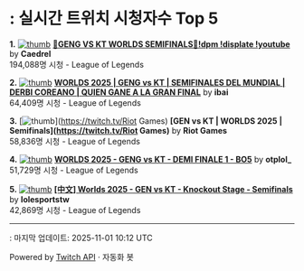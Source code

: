 # : 실시간 트위치 시청자수 Top 5

**1.** [![thumb](https://static-cdn.jtvnw.net/previews-ttv/live_user_caedrel-320x180.jpg)](https://twitch.tv/Caedrel)
**[🔴GENG VS KT WORLDS SEMIFINALS🔴!dpm !displate !youtube](https://twitch.tv/Caedrel)** by **Caedrel**<br>194,088명 시청  - League of Legends

**2.** [![thumb](https://static-cdn.jtvnw.net/previews-ttv/live_user_ibai-320x180.jpg)](https://twitch.tv/ibai)
**[WORLDS 2025 | GENG vs KT | SEMIFINALES DEL MUNDIAL | DERBI COREANO | QUIEN GANE A LA GRAN FINAL](https://twitch.tv/ibai)** by **ibai**<br>64,409명 시청  - League of Legends

**3.** [![thumb](https://static-cdn.jtvnw.net/previews-ttv/live_user_riotgames-320x180.jpg)](https://twitch.tv/Riot Games)
**[GEN vs KT | WORLDS 2025 | Semifinals](https://twitch.tv/Riot Games)** by **Riot Games**<br>58,836명 시청  - League of Legends

**4.** [![thumb](https://static-cdn.jtvnw.net/previews-ttv/live_user_otplol_-320x180.jpg)](https://twitch.tv/otplol_)
**[WORLDS 2025 - GENG vs KT - DEMI FINALE 1 - BO5](https://twitch.tv/otplol_)** by **otplol_**<br>51,729명 시청  - League of Legends

**5.** [![thumb](https://static-cdn.jtvnw.net/previews-ttv/live_user_lolesportstw-320x180.jpg)](https://twitch.tv/lolesportstw)
**[[中文] Worlds 2025 - GEN vs KT - Knockout Stage - Semifinals](https://twitch.tv/lolesportstw)** by **lolesportstw**<br>42,869명 시청  - League of Legends


---
: 마지막 업데이트: 2025-11-01 10:12 UTC

Powered by [Twitch API](https://dev.twitch.tv/docs/api/reference) · 자동화 봇